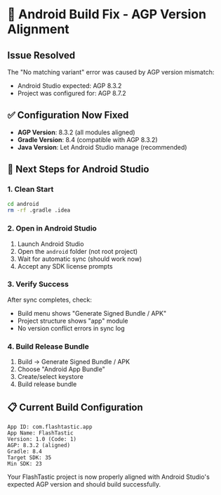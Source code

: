# 🔧 Android Build Fix - AGP Version Alignment

## Issue Resolved
The "No matching variant" error was caused by AGP version mismatch:
- Android Studio expected: AGP 8.3.2
- Project was configured for: AGP 8.7.2

## ✅ Configuration Now Fixed
- **AGP Version**: 8.3.2 (all modules aligned)
- **Gradle Version**: 8.4 (compatible with AGP 8.3.2)
- **Java Version**: Let Android Studio manage (recommended)

## 🚀 Next Steps for Android Studio

### 1. Clean Start
```bash
cd android
rm -rf .gradle .idea
```

### 2. Open in Android Studio
1. Launch Android Studio
2. Open the `android` folder (not root project)
3. Wait for automatic sync (should work now)
4. Accept any SDK license prompts

### 3. Verify Success
After sync completes, check:
- Build menu shows "Generate Signed Bundle / APK"
- Project structure shows "app" module
- No version conflict errors in sync log

### 4. Build Release Bundle
1. Build → Generate Signed Bundle / APK
2. Choose "Android App Bundle"
3. Create/select keystore
4. Build release bundle

## 📋 Current Build Configuration
```
App ID: com.flashtastic.app
App Name: FlashTastic  
Version: 1.0 (Code: 1)
AGP: 8.3.2 (aligned)
Gradle: 8.4
Target SDK: 35
Min SDK: 23
```

Your FlashTastic project is now properly aligned with Android Studio's expected AGP version and should build successfully.